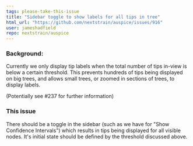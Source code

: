 ```yaml
---
tags: please-take-this-issue
title: "Sidebar toggle to show labels for all tips in tree"
html_url: "https://github.com/nextstrain/auspice/issues/916"
user: jameshadfield
repo: nextstrain/auspice
---
```


### Background:

Currently we only display tip labels when the total number of tips in-view is below a certain threshold. This prevents hundreds of tips being displayed on big trees, and allows small trees, or zoomed in sections of trees, to display labels.

(Potentially see #237 for further information)

### This issue

There should be a toggle in the sidebar (such as we have for "Show Confidence Intervals") which results in tips being displayed for all visible nodes. It's initial state should be defined by the threshold discussed above. 
